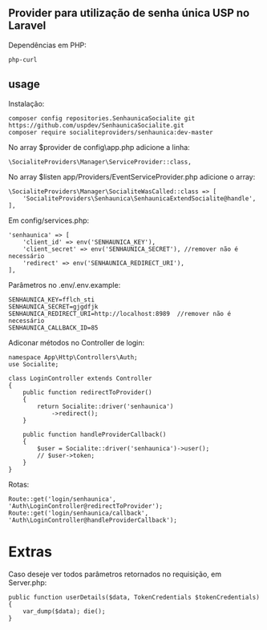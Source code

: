 ## Provider para utilização de senha única USP no Laravel 

Dependências em PHP:

    php-curl
    
## usage

Instalação:

    composer config repositories.SenhaunicaSocialite git https://github.com/uspdev/SenhaunicaSocialite.git
    composer require socialiteproviders/senhaunica:dev-master
    
No array $provider de config\app.php adicione a linha:
    
    \SocialiteProviders\Manager\ServiceProvider::class,
    
No array $listen app/Providers/EventServiceProvider.php adicione o array:

    \SocialiteProviders\Manager\SocialiteWasCalled::class => [
        'SocialiteProviders\Senhaunica\SenhaunicaExtendSocialite@handle',
    ],
    
Em config/services.php:

    'senhaunica' => [
        'client_id' => env('SENHAUNICA_KEY'),
        'client_secret' => env('SENHAUNICA_SECRET'), //remover não é necessário
        'redirect' => env('SENHAUNICA_REDIRECT_URI'),  
    ], 
    
    
Parâmetros no .env/.env.example:

    SENHAUNICA_KEY=fflch_sti
    SENHAUNICA_SECRET=gjgdfjk
    SENHAUNICA_REDIRECT_URI=http://localhost:8989  //remover não é necessário
    SENHAUNICA_CALLBACK_ID=85

Adiconar métodos no Controller de login:

    namespace App\Http\Controllers\Auth;
    use Socialite;

    class LoginController extends Controller
    {
        public function redirectToProvider()
        {
            return Socialite::driver('senhaunica')
                ->redirect();
        }

        public function handleProviderCallback()
        {
            $user = Socialite::driver('senhaunica')->user();
            // $user->token;
        }
    }

Rotas:

    Route::get('login/senhaunica', 'Auth\LoginController@redirectToProvider');
    Route::get('login/senhaunica/callback', 'Auth\LoginController@handleProviderCallback');
    
    
# Extras

Caso deseje ver todos parâmetros retornados no requisição, em Server.php:

    public function userDetails($data, TokenCredentials $tokenCredentials)
    {  
        var_dump($data); die();
    }
